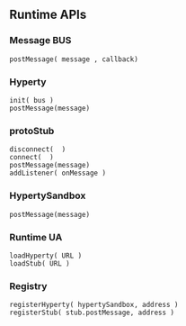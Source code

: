 ## Runtime APIs

### Message BUS

    postMessage( message , callback)
    
### Hyperty

    init( bus )
    postMessage(message)

### protoStub

    disconnect(  )
    connect(  )
    postMessage(message)
    addListener( onMessage )

### HypertySandbox

    postMessage(message)

### Runtime UA

    loadHyperty( URL )
    loadStub( URL )
    
### Registry

    registerHyperty( hypertySandbox, address )
    registerStub( stub.postMessage, address )



